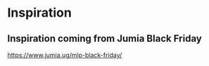 # Inspiration

## Inspiration coming from Jumia Black Friday 

https://www.jumia.ug/mlp-black-friday/
